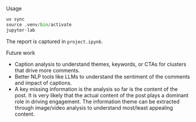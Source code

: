 Usage
```python
uv sync
source .venv/bin/activate
jupyter-lab
```

The report is captured in `project.ipynb`.

Future work 
- Caption analysis to understand themes, keywords, or CTAs for clusters that drive more comments.
- Better NLP tools like LLMs to understand the sentiment of the comments and impact of captions. 
- A key missing information is the analysis so far is the content of the post. It is very likely that the 
actual content of the post plays a dominant role in driving engagement. The information theme can be extracted through
image/video analysis to understand most/least appealing content.
